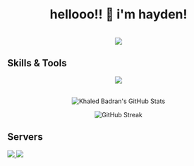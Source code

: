 <h1 align="center">hellooo!! 👋 i'm hayden!</h1>
<p align="center">
  <br>
  <img src="https://lanyard.cnrad.dev/api/478383244186746880">
</p>

## Skills & Tools
<p align="center">
    <img src="https://skillicons.dev/icons?i=discord,bots,github,js,lua,ps,&theme=dark">
    <br>
    <br>
</p>

<!-- Begin Stats Cards -->
<!-- Resources:  -->
<!-- Github & Languages Stats: https://github.com/anuraghazra/github-readme-stats --> 
<!-- Streak Stats: https://github.com/denvercoder1/github-readme-streak-stats -->
<!-- Change the value after ?username= to your GitHub username. -->
<div class="stats" align="center">

![Khaled Badran's GitHub Stats](https://github-readme-stats.vercel.app/api?username=envisiondev&hide=stars&count_private=true&show_icons=true&theme=algolia&border_radius=20)

![GitHub Streak](https://streak-stats.demolab.com?user=envisiondev&count_private=true&theme=algolia&border_radius=20)

</div>

## Servers
<div>
  <a href="https://discord.gg/studiofusion">
     <img src="https://discord.com/api/guilds/1069170861661225020/widget.png?style=banner4">
  </a>
 <a href="https://discord.gg/aMy2gPBNyM">
     <img src="https://discord.com/api/guilds/925526156290175026/widget.png?style=banner4">
  </a>
</div>
